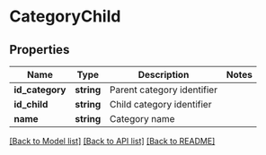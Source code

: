 # CategoryChild

## Properties
Name | Type | Description | Notes
------------ | ------------- | ------------- | -------------
**id_category** | **string** | Parent category identifier | 
**id_child** | **string** | Child category identifier | 
**name** | **string** | Category name | 

[[Back to Model list]](../README.md#documentation-for-models) [[Back to API list]](../README.md#documentation-for-api-endpoints) [[Back to README]](../README.md)


